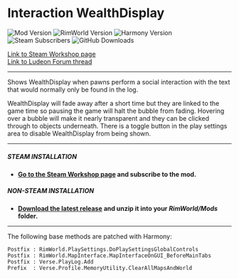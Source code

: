 # Interaction WealthDisplay
![Mod Version](https://img.shields.io/badge/Mod_Version-1.6.1-blue.svg)
![RimWorld Version](https://img.shields.io/badge/Built_for_RimWorld-1.1-blue.svg)
![Harmony Version](https://img.shields.io/badge/Powered_by_Harmony-2.0-blue.svg)\
![Steam Subscribers](https://img.shields.io/badge/dynamic/xml.svg?label=Steam+Subscribers&query=//table/tr[2]/td[1]&colorB=blue&url=https://steamcommunity.com/sharedfiles/filedetails/%3Fid=1516158345&suffix=+total)
![GitHub Downloads](https://img.shields.io/github/downloads/Jaxe-Dev/WealthDisplay/total.svg?colorB=blue&label=GitHub+Downloads)

[Link to Steam Workshop page](https://steamcommunity.com/sharedfiles/filedetails/?id=1516158345)\
[Link to Ludeon Forum thread](https://ludeon.com/forums/index.php?topic=45958.0)


---

Shows WealthDisplay when pawns perform a social interaction with the text that would normally only be found in the log.

WealthDisplay will fade away after a short time but they are linked to the game time so pausing the game will halt the bubble from fading. Hovering over a bubble will make it nearly transparent and they can be clicked through to objects underneath. There is a toggle button in the play settings area to disable WealthDisplay from being shown.

---

##### STEAM INSTALLATION
- **[Go to the Steam Workshop page](https://steamcommunity.com/sharedfiles/filedetails/?id=1516158345]) and subscribe to the mod.**

##### NON-STEAM INSTALLATION
- **[Download the latest release](https://github.com/Jaxe-Dev/WealthDisplay/releases/latest) and unzip it into your *RimWorld/Mods* folder.**

---

The following base methods are patched with Harmony:
```
Postfix : RimWorld.PlaySettings.DoPlaySettingsGlobalControls
Postfix : RimWorld.MapInterface.MapInterfaceOnGUI_BeforeMainTabs
Postfix : Verse.PlayLog.Add
Prefix  : Verse.Profile.MemoryUtility.ClearAllMapsAndWorld
```


